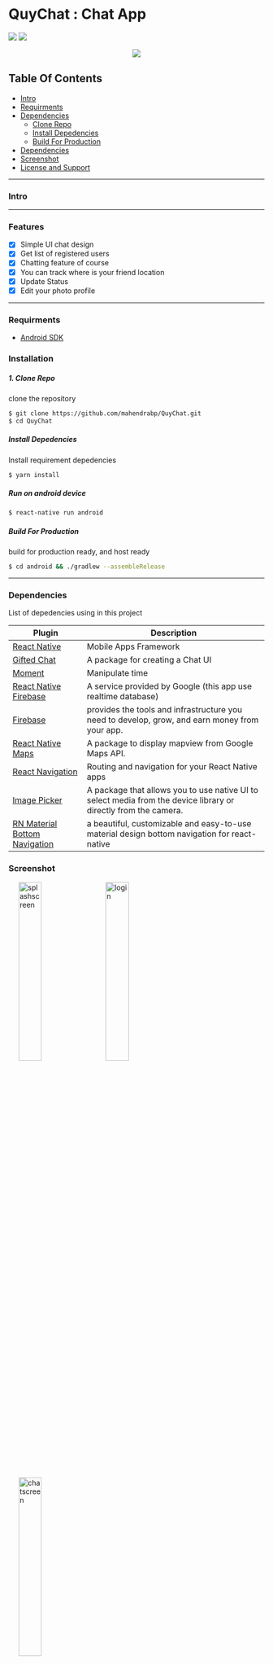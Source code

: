 # QuyChat : Chat App

![](https://img.shields.io/badge/Dependencies-React--Native-green.svg)
![](https://img.shields.io/badge/Real--Time%20Database-Firebase-blue.svg)

<!-- [![Build Status](https://travis-ci.org/joemccann/dillinger.svg?branch=master)](https://travis-ci.org/joemccann/dillinger)
[![Code](https://camo.githubusercontent.com/65f7d034f575d55d73f27883473847130e1ead2e/68747470733a2f2f696d672e736869656c64732e696f2f62616467652f436f64652532305374796c652d5374616e646172642d79656c6c6f772e737667)](https://standardjs.com) -->

<p align="center">
  <img src="https://i.ibb.co/fvzSH4w/ic-launcher.png">
</p>

## Table Of Contents

- [Intro](#Intro)
- [Requirments](#Requirments)
- [Dependencies](#Dependencies)
  - [Clone Repo](#Clone-Repo)
  - [Install Depedencies](#Install-Depedencies)
  - [Build For Production](#Build-For-Production)
- [Dependencies](#Dependencies)
- [Screenshot](#Screenshot)
- [License and Support](#License-and-Support)

---

### Intro

---

### Features

- [x] Simple UI chat design
- [x] Get list of registered users
- [x] Chatting feature of course
- [x] You can track where is your friend location
- [x] Update Status
- [x] Edit your photo profile

---

### Requirments

- [Android SDK](https://developer.android.com/studio#downloads)

### Installation

##### 1. Clone Repo

clone the repository

```sh
$ git clone https://github.com/mahendrabp/QuyChat.git
$ cd QuyChat
```

##### Install Depedencies

Install requirement depedencies

```sh
$ yarn install
```

##### Run on android device

```sh
$ react-native run android
```

<!-- ##### Run on ios device

```sh
$ react-native run ios
``` -->

##### Build For Production

build for production ready, and host ready

```sh
$ cd android && ./gradlew --assembleRelease
```

---

### Dependencies

List of depedencies using in this project

| Plugin                                                                                              | Description                                                                                                     |
| --------------------------------------------------------------------------------------------------- | --------------------------------------------------------------------------------------------------------------- |
| [React Native](https://facebook.github.io/react-native/)                                            | Mobile Apps Framework                                                                                           |
| [Gifted Chat](https://github.com/FaridSafi/react-native-gifted-chat)                                | A package for creating a Chat UI                                                                                |
| [Moment](https://momentjs.com)                                                                      | Manipulate time                                                                                                 |
| [React Native Firebase](https://rnfirebase.io/)                                                     | A service provided by Google (this app use realtime database)                                                   |
| [Firebase](https://www.npmjs.com/package/firebase)                                                  | provides the tools and infrastructure you need to develop, grow, and earn money from your app.                  |
| [React Native Maps](https://github.com/react-native-community/react-native-maps)                    | A package to display mapview from Google Maps API.                                                              |
| [React Navigation](https://reactnavigation.org/)                                                    | Routing and navigation for your React Native apps                                                               |
| [Image Picker](https://github.com/react-native-community/react-native-image-picker)                 | A package that allows you to use native UI to select media from the device library or directly from the camera. |
| [RN Material Bottom Navigation](https://github.com/timomeh/react-native-material-bottom-navigation) | a beautiful, customizable and easy-to-use material design bottom navigation for react-native                    |

### Screenshot

<img src="https://i.ibb.co/hsJwNGn/Screenshot-20191205-085701-Quy-Chat.jpg" alt="splashscreen" width="30%" height="30%" hspace="20"><img src="https://i.ibb.co/cxzVgdp/Screenshot-20191205-112130-Quy-Chat.jpg" width="30%" height="30%" alt="login"><img src="https://i.ibb.co/RjcR0Hw/Screenshot-20191205-105533-Quy-Chat.jpg" width="30%" height="30%" hspace="20" alt="chatscreen">

<br>

<img src="https://i.ibb.co/cb224kW/Screenshot-20191205-110046-Quy-Chat.jpg" width="30%" height="30%" hspace="20" alt="chatscreen"><img src="https://i.ibb.co/PQj3QzZ/Screenshot-20191205-110204-Quy-Chat.jpg" width="30%" height="30%" alt="maps"><img src="https://i.ibb.co/pn8ytrF/Screenshot-20191205-105545-Quy-Chat.jpg" width="30%" height="30%" hspace="20" alt="status">
<br>

<img src="https://i.ibb.co/mtbxN8K/Screenshot-20191205-105551-Quy-Chat.jpg" width="30%" height="30%" hspace="20" alt="profil"><img src="https://i.ibb.co/D8Zn4Ch/Screenshot-20191205-114144-Quy-Chat.jpg" width="30%" height="30%" alt="editprofile" hspace="20">

## License and Support

For Bug report, please contact me
[mahendrabp](https://github.com/mahendrabp 'mahendrabp')

MIT

Copyright © 2019 by Mahendra Bimantara Putra
